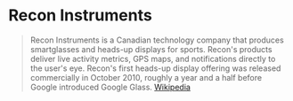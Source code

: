 # Recon Instruments

> Recon Instruments is a Canadian technology company that produces smartglasses and heads-up displays for sports. Recon's products deliver live activity metrics, GPS maps, and notifications directly to the user's eye. Recon's first heads-up display offering was released commercially in October 2010, roughly a year and a half before Google introduced Google Glass. [Wikipedia](https://en.wikipedia.org/wiki/Recon_Instruments)